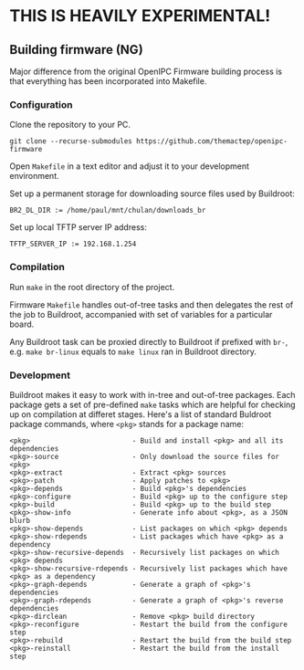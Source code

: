 # THIS IS HEAVILY EXPERIMENTAL!

Building firmware (NG)
----------------------

Major difference from the original OpenIPC Firmware building process 
is that everything has been incorporated into Makefile.

### Configuration

Clone the repository to your PC.
```
git clone --recurse-submodules https://github.com/themactep/openipc-firmware
```
Open `Makefile` in a text editor and adjust it to your development environment.

Set up a permanent storage for downloading source files used by Buildroot:
```
BR2_DL_DIR := /home/paul/mnt/chulan/downloads_br
```
Set up local TFTP server IP address:
```
TFTP_SERVER_IP := 192.168.1.254
```

### Compilation

Run `make` in the root directory of the project.

Firmware `Makefile` handles out-of-tree tasks and then delegates the rest of the job to Buildroot,
accompanied with set of variables for a particular board.

Any Buildroot task can be proxied directly to Buildroot if prefixed with `br-`, e.g. `make br-linux` equals to `make linux` ran in Buildroot directory.

### Development

Buildroot makes it easy to work with in-tree and out-of-tree packages. 
Each package gets a set of pre-defined `make` tasks which are helpful for checking up on compilation at differet stages.
Here's a list of standard Buldroot package commands, where `<pkg>` stands for a package name:

```
<pkg>                         - Build and install <pkg> and all its dependencies
<pkg>-source                  - Only download the source files for <pkg>
<pkg>-extract                 - Extract <pkg> sources
<pkg>-patch                   - Apply patches to <pkg>
<pkg>-depends                 - Build <pkg>'s dependencies
<pkg>-configure               - Build <pkg> up to the configure step
<pkg>-build                   - Build <pkg> up to the build step
<pkg>-show-info               - Generate info about <pkg>, as a JSON blurb
<pkg>-show-depends            - List packages on which <pkg> depends
<pkg>-show-rdepends           - List packages which have <pkg> as a dependency
<pkg>-show-recursive-depends  - Recursively list packages on which <pkg> depends
<pkg>-show-recursive-rdepends - Recursively list packages which have <pkg> as a dependency
<pkg>-graph-depends           - Generate a graph of <pkg>'s dependencies
<pkg>-graph-rdepends          - Generate a graph of <pkg>'s reverse dependencies
<pkg>-dirclean                - Remove <pkg> build directory
<pkg>-reconfigure             - Restart the build from the configure step
<pkg>-rebuild                 - Restart the build from the build step
<pkg>-reinstall               - Restart the build from the install step
```
  
